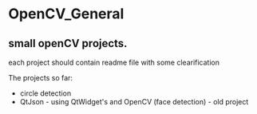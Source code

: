 # OpenCV_General

## small openCV projects.
each project should contain readme file with some clearification 

The projects so far:
* circle detection 
* QtJson - using QtWidget's and OpenCV (face detection) - old project
